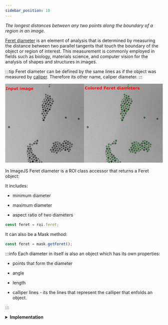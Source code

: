 ```yaml
---
sidebar_position: 10
---
```


_The longest distances between any two points along the boundary of a region in an image._

[Feret diameter](https://en.wikipedia.org/wiki/Feret_diameter 'wikipedia link on feret diameter') is an element of analysis that is determined by measuring the distance between two parallel tangents that touch the boundary of the object or region of interest.
This measurement is commonly employed in fields such as biology, materials science, and computer vision for the analysis of shapes and structures in images.

:::tip
Feret diameter can be defined by the same lines as if the object was measured by [caliper](https://en.wikipedia.org/wiki/Calipers 'wikipedia link on caliper'). Therefore its other name, caliper diameter.
:::

![Feret output](./img/inputOutputFeret.png)

In ImageJS Feret diameter is a ROI class accessor that returns a Feret object:

It includes:

- minimum diameter

- maximum diameter

- aspect ratio of two diameters

```ts
const feret = roi.feret;
```

It can also be a Mask method:

```ts
const feret = mask.getFeret();
```

:::info
Each diameter in itself is also an object which has its own properties:

- points that form the diameter

- angle

- length

- calliper lines - its the lines that represent the calliper that enfolds an object.

:::

<details><summary><b>Implementation</b></summary>

Here's how Feret diameter is calculated in ImageJS:

_Finding convex hull points_: an algorithm is based on the fact that one of the lines is aligned with one of the convex hull sides. This significantly facilitates Feret's diameter's search. Here, a preexisting convex hull method is implemented.(see [convex hull page](./Convex%20Hull.md 'internal link on convex hull') for more information).

_Rotating an object_: , thus an object gets rotated parallel to the X-axis. It allows finding tilt angles of the diameters. It also simplifies search for points. After all the data is found, it just gets rotated back by the same angle to get actual result.

_Calculating maximum distance between points_: the algorithm iterates through each point and looks for the biggest distance between other points of convex hull. For the minimum diameter it also compares it with the previous maximum value and if it is smaller, it becomes new current minimum diameter.
For maximum diameter it just calculates the maximum distance between points of convex hull.

_Finding caliper lines_: First, region's extreme values are found among rotated points. For minimum these are X values, for maximum - Y values. After that, lines can be found rather easily. For minimum caliper lines lines have a common Y coordinate with feret points and they are situated at the extremities of an object, which is also easy to obtain, since the object is rotated. Same process for maximum diameter, but this time, it's an X coordinate which is common.

</details>
